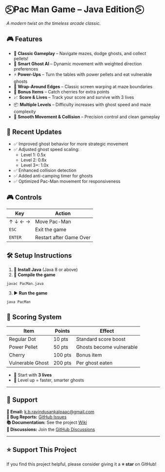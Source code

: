 # ⍩⃝ Pac Man Game – Java Edition ⍩⃝
*A modern twist on the timeless arcade classic.*

## 🎮 Features

* 🧠 **Classic Gameplay** – Navigate mazes, dodge ghosts, and collect pellets!
* 👻 **Smart Ghost AI** – Dynamic movement with weighted direction preferences
* ⚡ **Power-Ups** – Turn the tables with power pellets and eat vulnerable ghosts
* 🔁 **Wrap-Around Edges** – Classic screen warping at maze boundaries
* 🍒 **Bonus Items** – Catch cherries for extra points
* 📈 **Score & Lives** – Track your score and survive with 3 lives
* 📦 **Multiple Levels** – Difficulty increases with ghost speed and maze complexity
* 🎯 **Smooth Movement & Collision** – Precision control and clean gameplay

## 🔄 Recent Updates

* ✅ Improved ghost behavior for more strategic movement
* ✅ Adjusted ghost speed scaling:
   * Level 1: 0.5x
   * Level 2: 0.6x
   * Level 3+: 1.0x
* ✅ Enhanced collision detection
* ✅ Added anti-camping timer for ghosts
* ✅ Optimized Pac-Man movement for responsiveness

## 🎮 Controls

| Key | Action |
|-----|--------|
| ↑ ↓ ← → | Move Pac-Man |
| `ESC` | Exit the game |
| `ENTER` | Restart after Game Over |

## 🛠️ Setup Instructions

1. 🔽 **Install Java** (Java 8 or above)
2. 🧱 **Compile the game**

```bash
javac PacMan.java
```

3. ▶️ **Run the game**

```bash
java PacMan
```

## 🎯 Scoring System

| Item | Points | Effect |
|------|--------|--------|
| Regular Dot | 10 pts | Standard score boost |
| Power Pellet | 50 pts | Ghosts become vulnerable |
| Cherry | 100 pts | Bonus item |
| Vulnerable Ghost | 200 pts | Per ghost eaten |

* 💖 Start with **3 lives**
* 🔁 Level up = faster, smarter ghosts

---

## 📮 Support

**📧 Email:** [k.b.ravindusankalpaac@gmail.com](mailto:k.b.ravindusankalpaac@gmail.com)  
**🐞 Bug Reports:** [GitHub Issues](https://github.com/K-B-R-S-W/Pacman_The_Game/issues)  
**📚 Documentation:** See the project [Wiki](https://github.com/K-B-R-S-W/Pacman_The_Game/wiki)  
**💭 Discussions:** Join the [GitHub Discussions](https://github.com/K-B-R-S-W/Pacman_The_Game/discussions)

---

## ⭐ Support This Project

If you find this project helpful, please consider giving it a **⭐ star** on GitHub!

